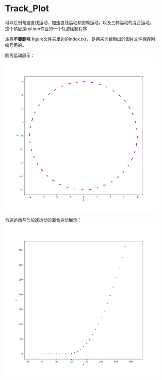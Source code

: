 # Track_Plot
可以绘制匀速直线运动、加速直线运动和圆周运动，以及三种运动的混合运动。
这个项目是python作业的一个轨迹绘制程序

注意**不要删除** figure文件夹里边的index.txt， 是用来为绘制出的图片文件保存时编号用的。 

圆周运动展示：
![Image text](figure/single_uniform1.png)

匀速运动与匀加速运动的混合运动展示：
![Image text](figure/single_uniform2.png)
